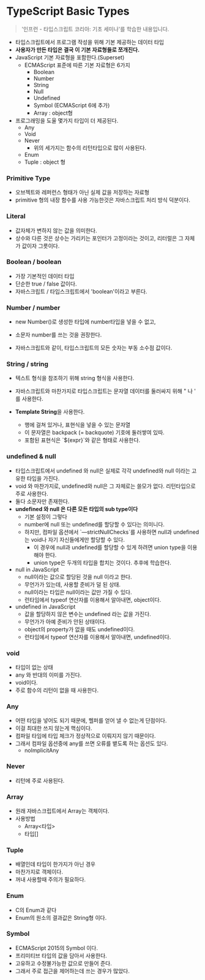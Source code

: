# TypeScript Basic Types

>  '인프런 - 타입스크립트 코리아: 기초 세미나'를 학습한 내용입니다.



* 타입스크립트에서 프로그램 작성을 위해 기본 제공하는 데이터 타입
* **사용자가 만든 타입은 결국 이 기본 자료형들로 쪼개진다.**
* JavaScript 기본 자료형을 포함한다.(Superset)
  * ECMAScript 표준에 따른 기본 자료형은 6가지
    * Boolean
    * Number
    * String
    * Null
    * Undefined
    * Symbol (ECMAScript 6에 추가)
    * Array : object형
* 프로그래밍을 도울 몇가지 타입이 더 제공된다.
  * Any
  * Void
  * Never
    * 위의 세가지는 함수의 리턴타입으로 많이 사용된다.
  * Enum
  * Tuple : object 형



### Primitive Type

* 오브젝트와 레퍼런스 형태가 아닌 실제 값을 저장하는 자료형
* primitive 형의 내장 함수를 사용 가능한것은 자바스크립트 처리 방식 덕분이다.



### Literal

* 값자체가 변하지 않는 값을 의미한다.
* 상수와 다른 것은 상수는 가리키는 포인터가 고정이라는 것이고, 리터럴은 그 자체가 값이자 그릇이다.



### Boolean / boolean

* 가장 기본적인 데이터 타입
* 단순한 true / false 값이다.
* 자바스크립트 / 타입스크립트에서 'boolean'이라고 부른다.



### Number / number

* new Number()로 생성한 타입에 number타입을 넣을 수 없고,
* 소문자 number를 쓰는 것을 권장한다.


* 자바스크립트와 같이, 타입스크립트의 모든 숫자는 부동 소수점 값이다.



### String / string

* 텍스트 형식을 참조하기 위해 string 형식을 사용한다.
* 자바스크립트와 마찬가지로 타입스크립트는 문자열 데이터를 둘러싸지 위해 " 나 ' 를 사용한다. 


* **Template String**을 사용한다.
  * 행에 걸쳐 있거나, 표현식을 넣을 수 있는 문자열
  * 이 문자열은 backpack (= backquote) 기호에 둘러쌓여 있따.
  * 포함된 표현식은 \`${expr}\`와 같은 형태로 사용한다.



### undefined & null

* 타입스크립트에서 undefined 와 null은 실제로 각각 undefined와 null 이라는 고유한 타입을 가진다.
* void 와 마찬가지로, undefined와 null은 그 자체로는 쓸모가 없다. 리턴타입으로 주로 사용한다.
* 둘다 소문자만 존재한다.
* **undefined 와 null 은 다른 모든 타입의 sub type이다**
  * 기본 설정이 그렇다
  * number에 null 또는 undefined를 할당할 수 있다는 의미니다.
  * 하지만, 컴파일 옵션에서 \`—strictNullChecks\`를 사용하면 null과 undefined는 void나 자기 자신들에게만 할당할 수 있다.
    * 이 경우에 null과 undefined를 할당할 수 있게 하려면 union type을 이용해야 한다.
    * union type은 두개의 타입을 합치는 것이다. 추후에 학습한다.
* null in JavaScript
  * null이라는 값으로 할당된 것을 null 이라고 한다.
  * 무언가가 있는데, 사용할 준비가 덜 된 상태.
  * null이라는 타입은 null이라는 값만 가질 수 있다.
  * 런타임에서 typeof 연산자를 이용해서 알아내면, object이다.
* undefined in JavaScript
  * 값을 할당하지 않은 변수는 undefined 라는 값을 가진다.
  * 무언가가 아예 준비가 안된 상태이다.
  * object의 property가 없을 때도 undefined이다.
  * 런타임에서 typeof 연산자를 이용해서 알아내면, undefined이다.



### void

* 타입이 없는 상태
* any 와 반대의 이미를 가진다.
* void이다.
* 주로 함수의 리턴이 없을 때 사용한다.



### Any

* 어떤 타입을 넣어도 되기 때문에, 헬퍼를 얻어 낼 수 없는게 단점이다.
* 이걸 최대한 쓰지 않는게 핵심이다.
* 컴파일 타임에 타입 체크가 정상적으로 이뤄지지 않기 때문이다.
* 그래서 컴파일 옵션중에 any를 쓰면 오류를 뱉도록 하는 옵션도 있다.
  * noImplicitAny



### Never

* 리턴에 주로 사용된다.



### Array

* 원래 자바스크립트에서 Array는 객체이다.
* 사용방법
  * Array<타입>
  * 타입[]



### Tuple

* 배열인데 타입이 한가지가 아닌 경우
* 마찬가지로 객체이다.
* 꺼내 사용할때 주의가 필요하다.



### Enum

* C의 Enum과 같다
* Enum의 원소의 결과값은 String형 이다.



### Symbol

* ECMAScript 2015의 Symbol 이다.
* 프리미티브 타입의 값을 담아서 사용한다.
* 고유하고 수정불가능한 값으로 만들어 준다.
* 그래서 주로 접근을 제어하는데 쓰는 경우가 많았다.